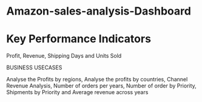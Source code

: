 # Amazon-sales-analysis-Dashboard
# Key Performance Indicators
 Profit,
Revenue,
Shipping Days and 
Units Sold

BUSINESS USECASES

Analyse the Profits by regions,
Analyse the profits by countries,
Channel Revenue Analysis,
Number of orders per years,
Number of order by Priority,
Shipments by Priority and
Average revenue across years 







